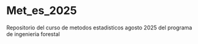# Met_es_2025
Repositorio del curso de metodos estadisticos agosto 2025 del programa de ingenieria forestal 
